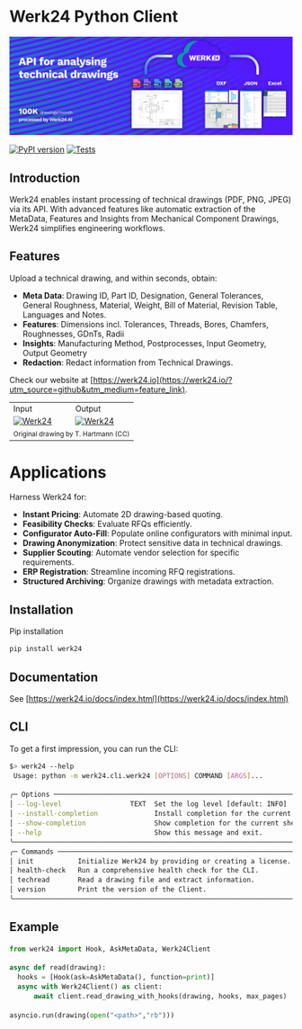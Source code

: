 # Werk24 Python Client

<p align="center">
  <p align="center">
    <a href="https://werk24.io/?utm_source=github&utm_medium=logo" target="_blank">
      <img src="https://github.com/W24-Service-GmbH/.github/blob/prod/profile/Werk24_banner_GitHub.png?raw=true" alt="Werk24">
    </a>
  </p>
</p>

[![PyPI version](https://img.shields.io/pypi/v/werk24.svg)](https://pypi.python.org/pypi/werk24)
[![Tests](https://github.com/W24-Service-GmbH/werk24-python/actions/workflows/python-test.yml/badge.svg)](https://github.com/W24-Service-GmbH/werk24-python/actions/workflows/python-test.yml)

## Introduction

Werk24 enables instant processing of technical drawings (PDF, PNG, JPEG) via its API.
With advanced features like automatic extraction of the MetaData, Features and Insights from Mechanical Component Drawings, Werk24 simplifies engineering workflows.

## Features

Upload a technical drawing, and within seconds, obtain:

- **Meta Data**: Drawing ID, Part ID, Designation, General Tolerances, General Roughness, Material, Weight, Bill of Material, Revision Table, Languages and Notes.
- **Features**: Dimensions incl. Tolerances, Threads, Bores, Chamfers, Roughnesses, GDnTs, Radii
- **Insights**: Manufacturing Method, Postprocesses, Input Geometry, Output Geometry
- **Redaction**: Redact information from Technical Drawings.

Check our website at [https://werk24.io](https://werk24.io/?utm_source=github&utm_medium=feature_link).

<table style="width:100%">
<tr>
<td>
Input
</td>
<td>
Output
</td>
</tr>
<tr>
<td style="width:50%">
    <a href="https://werk24.io/?utm_source=github&utm_medium=drawing_input" target="_blank">
      <img src="https://docs.werk24.io/img/drawing_input.png" alt="Werk24" style="max-height:200px">
    </a>
</td>
<td style="width:50%">
    <a href="https://werk24.io/?utm_source=github&utm_medium=drawing_output" target="_blank">
      <img src="https://docs.werk24.io/img/drawing_output.png" alt="Werk24" style="max-height:200px">
    </a>
</td>
</tr>
<tr>
<td colspan="2">
    <small>Original drawing by T. Hartmann (CC)</small>
</td>
</tr>
</table>

# Applications

Harness Werk24 for:

- **Instant Pricing**: Automate 2D drawing-based quoting.
- **Feasibility Checks**: Evaluate RFQs efficiently.
- **Configurator Auto-Fill**: Populate online configurators with minimal input.
- **Drawing Anonymization**: Protect sensitive data in technical drawings.
- **Supplier Scouting**: Automate vendor selection for specific requirements.
- **ERP Registration**: Streamline incoming RFQ registrations.
- **Structured Archiving**: Organize drawings with metadata extraction.

## Installation

Pip installation

```bash
pip install werk24
```

## Documentation

See [https://werk24.io/docs/index.html](https://werk24.io/docs/index.html)

## CLI

To get a first impression, you can run the CLI:

```bash
$> werk24 --help
 Usage: python -m werk24.cli.werk24 [OPTIONS] COMMAND [ARGS]...

╭─ Options ──────────────────────────────────────────────────────────────────────────────────────────────────────────────────────────────────────────────────────────────────────────────────────────────────╮
│ --log-level                 TEXT  Set the log level [default: INFO]                                                                                                                                        │
│ --install-completion              Install completion for the current shell.                                                                                                                                │
│ --show-completion                 Show completion for the current shell, to copy it or customize the installation.                                                                                         │
│ --help                            Show this message and exit.                                                                                                                                              │
╰────────────────────────────────────────────────────────────────────────────────────────────────────────────────────────────────────────────────────────────────────────────────────────────────────────────╯
╭─ Commands ─────────────────────────────────────────────────────────────────────────────────────────────────────────────────────────────────────────────────────────────────────────────────────────────────╮
│ init           Initialize Werk24 by providing or creating a license.                                                                                                                                       │
│ health-check   Run a comprehensive health check for the CLI.                                                                                                                                               │
│ techread       Read a drawing file and extract information.                                                                                                                                                │
│ version        Print the version of the Client.                                                                                                                                                            │
╰────────────────────────────────────────────────────────────────────────────────────────────────────────────────────────────────────────────────────────────────────────────────────────────────────────────╯

```

## Example

```python
from werk24 import Hook, AskMetaData, Werk24Client

async def read(drawing):
  hooks = [Hook(ask=AskMetaData(), function=print)]
  async with Werk24Client() as client:
      await client.read_drawing_with_hooks(drawing, hooks, max_pages)

asyncio.run(drawing(open("<path>","rb")))
```

